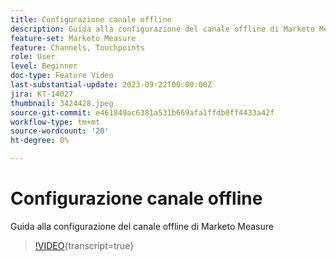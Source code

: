 ```yaml
---
title: Configurazione canale offline
description: Guida alla configurazione del canale offline di Marketo Measure
feature-set: Marketo Measure
feature: Channels, Touchpoints
role: User
level: Beginner
doc-type: Feature Video
last-substantial-update: 2023-09-22T00:00:00Z
jira: KT-14027
thumbnail: 3424428.jpeg
source-git-commit: e461849ac6381a531b669afa1ffdb0ff4433a42f
workflow-type: tm+mt
source-wordcount: '20'
ht-degree: 0%

---
```



# Configurazione canale offline

Guida alla configurazione del canale offline di Marketo Measure

>[!VIDEO](https://video.tv.adobe.com/v/3424428/?learn=on){transcript=true}
